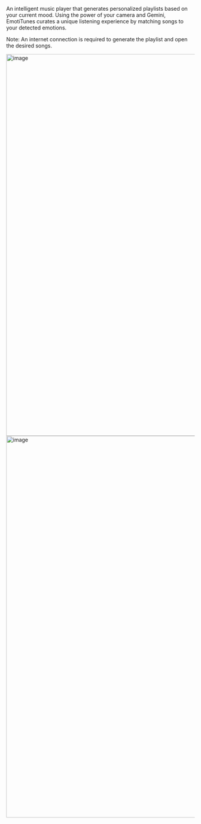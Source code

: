 An intelligent music player that generates personalized playlists based on your current mood. Using the power of your camera and Gemini, EmotiTunes curates a unique listening experience by matching songs to your detected emotions.

Note: An internet connection is required to generate the playlist and open the desired songs.

<img width="1920" height="1020" alt="image" src="https://github.com/user-attachments/assets/8d3ed77e-ead8-43cf-8681-83c5d8462853" />


<img width="1920" height="1020" alt="image" src="https://github.com/user-attachments/assets/bf9d8963-4b5d-4b85-86c0-8f1454f4e402" />

